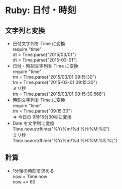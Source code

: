# Ruby: 日付・時刻

## 文字列と変換

* 日付文字列を Time に変換  
require "time"  
dt = Time.parse("2015/03/01")  
dt = Time.parse("2015-03-01")  
* 日付・時刻文字列を Time に変換  
require "time"  
tm = Time.parse("2015/03/01 09:15:30")  
tm = Time.parse("2015-03-01 09:15:30")  
ミリ秒  
tm = Time.parse("2015/03/01 09:15:30.568")  
* 時刻文字列を Time に変換  
require "time"  
tm = Time.parse("09:15:30")  
=> 今日の 9時15分30秒に変換  
* Date を文字列に変換  
Time.now.strftime("%Y/%m/%d %H:%M:%S")  
ミリ秒  
Time.now.strftime("%Y/%m/%d %H:%M:%S.%L")  

## 計算

* 1分後の時刻を求める  
now = Time.now  
now += 60  
